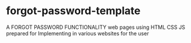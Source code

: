 # forgot-password-template
A FORGOT PASSWORD FUNCTIONALITY web pages using HTML CSS JS prepared for Implementing in various websites for the user 
